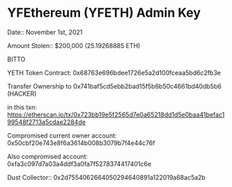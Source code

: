 # YFEthereum (YFETH) Admin Key

Date:: November 1st, 2021

Amount Stolen:: $200,000 (25.19268885 ETH)

BITTO 

YETH Token Contract: 0x68763e696bdee1726e5a2d100fceaa5bd6c2fb3e

Transfer Ownership to 0x741baf5cd5ebb2bad15f5b6b50c4661bd40db5b6 (HACKER)

in this txn: https://etherscan.io/tx/0x723bb19e5f2565d7e0a65218dd1d5e0baa41befac199548f2713a5cdae2284de

Compromised current owner account: 0x50cbf20e743e8f6a3614b008b3079b7f4e44c76f

Also compromised account: 0xfa3c097d7a03a4ddf3a0fa7f5278374417401c6e

Dust Collector:: 0x2d7554062664050294640891a122019a68ac5a2b